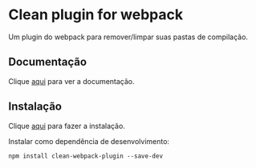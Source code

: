 # Clean plugin for webpack

Um plugin do webpack para remover/limpar suas pastas de compilação.

## Documentação

Clique [aqui](https://github.com/johnagan/clean-webpack-plugin) para ver a documentação.

## Instalação

Clique [aqui](https://www.npmjs.com/package/clean-webpack-plugin) para fazer a instalação.

Instalar como dependência de desenvolvimento:

```
npm install clean-webpack-plugin --save-dev
```